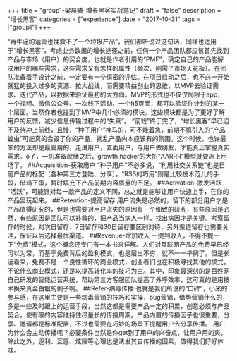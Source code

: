 +++
title = "group1-梁晨曦-增长黑客实战笔记"
draft = "false"
description = "增长黑客"
categories = ["experience"]
date = "2017-10-31"
tags =["group1"]
+++

“再牛逼的运营也挽救不了一个垃圾产品”，我们都听说过这句话，同样也适用于“增长黑客”，考虑业务数据的增长途径之前，任何一个产品团队都应该首先找到产品与市场（用户）的契合度，也就是作者引用的“PMF”，确定自己的产品能解决用户的哪些需求，这些需求又有怎样的属性（频次、刚需？市场天花板）。在团队准备着手设计之前，一定要有一个缜密的评估。在项目启动之后，也不必一开始就猛的投入过多的资源、拉大战线，而需要精益创业的思维，以MVP去验证需求、迭代产品，以数据来验证最初的大方向。MVP的形式也不仅仅局限于app，一个视频、微信公众号、一次线下活动、一个h5页面，都可以验证你计划的某一个层面。当然作者也提到了MVP中几个必须的模块，这些模块都是为了更好了解用户的反馈，减少信息传输过程中的“失真”。
“前戏”终于完了，“增长黑客”早已迫不及待冲上前线，且慢，“种子用户”神马的，可不能着急，前期不慎引入的“产品蝗虫”可能真的会毁了你的产品，扰乱产品内本应该有的氛围。这个时候，也许最笨的方法却是最管用的，走进用户，直面用户，与用户做朋友，才能真正掌握真实需求。o了，一切准备就绪之后，growth hacker的大招“AARRR”模型就要派上用场了。
##Acquisition-获取用户
“种子用户”不必多说，“利用社交关系链”也是目前产品的标配（各种第三方登陆、分享），“RSS的巧用”则是比较技术范儿的手段，借鸡下蛋，暂时填充下产品前期内容质量的不足。
##Activation-激发活跃
“活跃”，可能针对每一款产品的定义不同，总之就是能够让用户快速上手，在你的产品里玩起来。
##Retention-提高留存
用户流失是必然的，留下的部分用户才是产品值得研究的，但是也需要对用户流失的原因有一个细致的研究，有些原因是必然，有些原因是团队可以补救的，把产品当病人一样，找出病因才是关键。考察留存的时候，对次日留存、7日留存和30日留存要区别对待，另外渠道留存也需要关注，保证以后选择最优渠道。
##Revenue-增加收入
一提到收入，不得不提一下“免费”模式，这个概念还专门有一本书来详解。人们对互联网产品的免费早已经习以为常，而基于免费背后的盈利模式，也是层出不穷，就不一一举例了。但是长远看来，免费不是一个良性循环的商业模式，创业者们也在积极寻找其他的模式，不论什么商业模式，还是以提高转化率的技巧为主。其中，印象最深刻的是百姓网自己研发的智能运营系统，帮助第三方客服团队提高了外呼效率，这可真的是用技术换来真金白银的例子啊。
##Refer-病毒传播
也就是我们所说的“口碑”，小米的参与感，在这里主要是一些病毒营销的技巧和实操，bug营销，借势营销什么的，多是一些及时跟上的运营手段，当然这都是需要产品一定的积累，创意必须与产品契合，使有限的内容维持住尽量长的传播周期。产品内置的传播因子也很重要，分享、邀请都是标准配置，不过也需要在巧妙的场景下提醒用户去分享传播。
用户为什么会主动传播呢？必要条件当然是你get到了用户的兴奋点，让用户用的爽，除此之外，逐利、互惠、炫耀等心理也是诱发其自传播的因素，值得我们好好体味。
